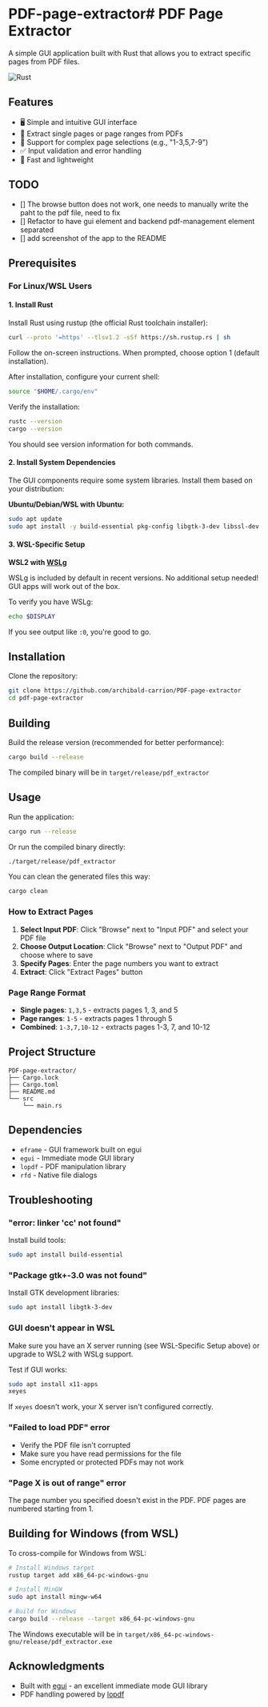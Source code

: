 # PDF-page-extractor# PDF Page Extractor

A simple GUI application built with Rust that allows you to extract specific pages from PDF files.

![Rust](https://img.shields.io/badge/rust-%23000000.svg?style=for-the-badge&logo=rust&logoColor=white)

## Features

- 🖥️ Simple and intuitive GUI interface
- 📄 Extract single pages or page ranges from PDFs
- 🎯 Support for complex page selections (e.g., "1-3,5,7-9")
- ✅ Input validation and error handling
- 🚀 Fast and lightweight

## TODO
- [] The browse button does not work, one needs to manually write the paht to the pdf file, need to fix
- [] Refactor to have gui element and backend pdf-management element separated
- [] add screenshot of the app to the README

## Prerequisites

### For Linux/WSL Users

#### 1. Install Rust

Install Rust using rustup (the official Rust toolchain installer):

```bash
curl --proto '=https' --tlsv1.2 -sSf https://sh.rustup.rs | sh
```

Follow the on-screen instructions. When prompted, choose option 1 (default installation).

After installation, configure your current shell:

```bash
source "$HOME/.cargo/env"
```

Verify the installation:

```bash
rustc --version
cargo --version
```

You should see version information for both commands.

#### 2. Install System Dependencies

The GUI components require some system libraries. Install them based on your distribution:

**Ubuntu/Debian/WSL with Ubuntu:**

```bash
sudo apt update
sudo apt install -y build-essential pkg-config libgtk-3-dev libssl-dev
```

#### 3. WSL-Specific Setup

**WSL2 with [WSLg](https://github.com/microsoft/wslg)**

WSLg is included by default in recent versions. No additional setup needed! GUI apps will work out of the box.

To verify you have WSLg:
```bash
echo $DISPLAY
```
If you see output like `:0`, you're good to go.

## Installation

Clone the repository:

```bash
git clone https://github.com/archibald-carrion/PDF-page-extractor
cd pdf-page-extractor
```

## Building

Build the release version (recommended for better performance):

```bash
cargo build --release
```

The compiled binary will be in `target/release/pdf_extractor`

## Usage

Run the application:

```bash
cargo run --release
```

Or run the compiled binary directly:

```bash
./target/release/pdf_extractor
```

You can clean the generated files this way:
```bash
cargo clean
```

### How to Extract Pages

1. **Select Input PDF**: Click "Browse" next to "Input PDF" and select your PDF file
2. **Choose Output Location**: Click "Browse" next to "Output PDF" and choose where to save
3. **Specify Pages**: Enter the page numbers you want to extract
4. **Extract**: Click "Extract Pages" button

### Page Range Format

- **Single pages**: `1,3,5` - extracts pages 1, 3, and 5
- **Page ranges**: `1-5` - extracts pages 1 through 5
- **Combined**: `1-3,7,10-12` - extracts pages 1-3, 7, and 10-12

## Project Structure

```
PDF-page-extractor/
├── Cargo.lock
├── Cargo.toml
├── README.md
└── src
    └── main.rs
```

## Dependencies

- `eframe` - GUI framework built on egui
- `egui` - Immediate mode GUI library
- `lopdf` - PDF manipulation library
- `rfd` - Native file dialogs

## Troubleshooting

### "error: linker 'cc' not found"

Install build tools:
```bash
sudo apt install build-essential
```

### "Package gtk+-3.0 was not found"

Install GTK development libraries:
```bash
sudo apt install libgtk-3-dev
```

### GUI doesn't appear in WSL

Make sure you have an X server running (see WSL-Specific Setup above) or upgrade to WSL2 with WSLg support.

Test if GUI works:
```bash
sudo apt install x11-apps
xeyes
```

If `xeyes` doesn't work, your X server isn't configured correctly.

### "Failed to load PDF" error

- Verify the PDF file isn't corrupted
- Make sure you have read permissions for the file
- Some encrypted or protected PDFs may not work

### "Page X is out of range" error

The page number you specified doesn't exist in the PDF. PDF pages are numbered starting from 1.

## Building for Windows (from WSL)

To cross-compile for Windows from WSL:

```bash
# Install Windows target
rustup target add x86_64-pc-windows-gnu

# Install MinGW
sudo apt install mingw-w64

# Build for Windows
cargo build --release --target x86_64-pc-windows-gnu
```

The Windows executable will be in `target/x86_64-pc-windows-gnu/release/pdf_extractor.exe`

## Acknowledgments

- Built with [egui](https://github.com/emilk/egui) - an excellent immediate mode GUI library
- PDF handling powered by [lopdf](https://github.com/J-F-Liu/lopdf)
